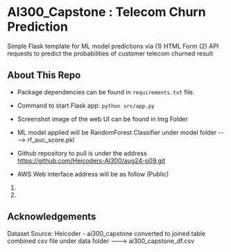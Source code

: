 # AI300_Capstone : Telecom Churn Prediction

Simple Flask template for ML model predictions via (1) HTML Form (2) API requests to predict the probabilities of customer telecom churned result

## About This Repo

- Package dependencies can be found in `requirements.txt` file.
- Command to start Flask app: `python src/app.py`

- Screenshot image of the web UI can be found in Img Folder

- ML model applied will be RandomForest Classifier under model folder ----> rf_auc_score.pkl

- Github repository to pull is under the address https://github.com/Heicoders-AI300/aug24-p09.git

- AWS Web interface address will be as follow (Public)
1) 
2) 

## Acknowledgements

Dataset Source: Heicoder - ai300_capstone converted to joined table combined csv file under data folder ---> ai300_capstone_df.csv


